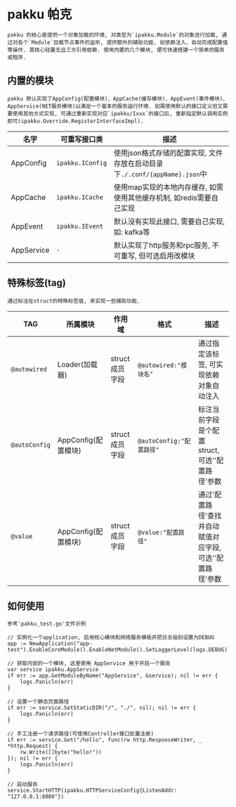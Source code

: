 # pakku 帕克

    pakku 的核心是提供一个对象加载的环境, 对类型为`ipakku.Module`的对象进行加载, 通过对各个`Module`加载节点事件的监听, 提供额外的辅助功能. 如依赖注入、自动完成配置值等操作. 其核心轻量无且三方引用依赖. 使用内置的几个模块, 便可快速搭建一个简单的服务或程序.
    

## 内置的模块

    pakku 默认实现了AppConfig(配置模块)、AppCache(缓存模块)、AppEvent(事件模块)、AppService(NET服务模块)以满足一个基本的服务运行环境. 如需使用默认的接口定义但又需要使用其他方式实现, 可通过重新实现对应`ipakku/Ixxx`的接口后, 重新指定默认调用实例即可(ipakku.Override.RegisterInterfaceImpl).

|  名字 |  可重写接口类  |  描述  |
| ------ | ------ | ------ |
| AppConfig | `ipakku.IConfig` | 使用json格式存储的配置实现, 文件存放在启动目录下`./.conf/{appName}.json`中 |
| AppCache | `ipakku.ICache` | 使用map实现的本地内存缓存, 如需使用其他缓存机制, 如redis需要自己实现 |
| AppEvent | `ipakku.IEvent` | 默认没有实现此接口, 需要自己实现, 如: kafka等 |
| AppService | `-` | 默认实现了http服务和rpc服务, 不可重写, 但可选启用改模块 |


## 特殊标签(tag)

    通过标注在struct的特殊标签值, 来实现一些辅助功能. 

|  TAG |  所属模块  |  作用域  |  格式  |  描述  |
| ------ | ------ | ------ | ------ | ------ |
| `@autowired` | Loader(加载器) | struct成员字段 | `@autowired:"模块名"` | 通过指定该标签, 可实现依赖对象自动注入 |
| `@autoConfig` | AppConfig(配置模块) | struct成员字段 | `@autoConfig:"配置路径"` |  标注当前字段是个配置struct, 可选''配置路径'参数  |
| `@value` | AppConfig(配置模块) | struct成员字段 | `@value:"配置路径"` | 通过'配置路径'查找并自动赋值对应字段, 可选''配置路径'参数 |


## 如何使用

    参考'pakku_test.go'文件示例

```golang
// 实例化一个application, 启用核心模块和网络服务模板并把日志级别设置为DEBUG
app := NewApplication("app-test").EnableCoreModule().EnableNetModule().SetLoggerLevel(logs.DEBUG).BootStart()

// 获取内部的一个模块, 这里使用 AppService 用于开启一个服务
var service ipakku.AppService
if err := app.GetModuleByName("AppService", &service); nil != err {
    logs.Panicln(err)
}

// 设置一个静态页面路径
if err := service.SetStaticDIR("/", "./", nil); nil != err {
    logs.Panicln(err)
}

// 手工注册一个请求路径(可使用Controller接口批量注册)
if err := service.Get("/hello", func(rw http.ResponseWriter, _ *http.Request) {
    rw.Write([]byte("hello!"))
}); nil != err {
    logs.Panicln(err)
}

// 启动服务
service.StartHTTP(ipakku.HTTPServiceConfig{ListenAddr: "127.0.0.1:8080"})
```